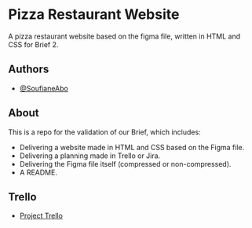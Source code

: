 
# Pizza Restaurant Website

A pizza restaurant website based on the figma file, written in HTML and CSS for Brief 2.


## Authors

- [@SoufianeAbo](https://www.github.com/SoufianeAbo)






## About

This is a repo for the validation of our Brief, which includes:

- Delivering a website made in HTML and CSS based on the Figma file.
- Delivering a planning made in Trello or Jira.
- Delivering the Figma file itself (compressed or non-compressed).
- A README.

## Trello

- [Project Trello](https://trello.com/b/FMtBwA7y/brief-2)
